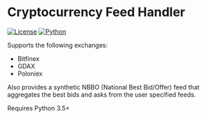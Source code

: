 # Cryptocurrency Feed Handler
[![License](https://img.shields.io/badge/license-XFree86-blue.svg)](LICENSE)
[![Python](https://img.shields.io/badge/Python-3.5+-green.svg)](LICENSE)


Supports the following exchanges:
* Bitfinex
* GDAX
* Poloniex

Also provides a synthetic NBBO (National Best Bid/Offer) feed that aggregates the best bids and asks from the user specified feeds.

Requires Python 3.5+
